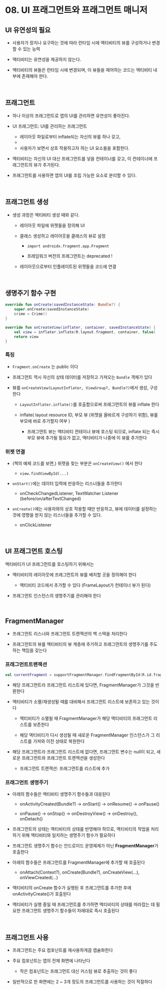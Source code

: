 # 08. UI 프래그먼트와 프래그먼트 매니저

## UI 유연성의 필요

- 사용자가 장치나 요구하는 것에 따라 런타임 시에 액티비티의 뷰를 구성하거나 변경할 수 있는 능력

- 액티비티는 유연성을 제공하지 않는다.

- 액티비티의 뷰들은 런타임 시에 변경되며, 이 뷰들을 제어하는 코드는 액티비티 내부에 존재해야 한다.

<br/>

## 프래그먼트

- 하나 이상의 프래그먼트로 앱의 UI를 관리하면 유연성이 좋아진다.

- UI 프래그먼트: UI를 관리하는 프래그먼트
    + 레이아웃 파일로부터 inflate되는 자신의 뷰를 하나 갖고,
    + 
    + 사용자가 보면서 상호 작용하고자 하는 UI 요소들을 포함한다.

- 액티비티는 자신의 UI 대신 프래그먼트를 넣을 컨테이너를 갖고, 이 컨테이너에 프래그먼트의 뷰가 추가된다.

- 프래그먼트를 사용하면 앱의 UI를 조립 가능한 요소로 분리할 수 있다.

<br/>

## 프래그먼트 생성

- 생성 과정은 액티비티 생성 때와 같다.
    + 레이아웃 파일에 위젯들을 정의해 UI 
    
    + 클래스 생성하고 레이아웃을 클래스의 뷰로 설정
        * `import androidx.fragment.app.Fragment`
        
        * 프레임워크 버전의 프래그먼트는 deprecated !
    
    + 레이아웃으로부터 인플레이트된 위젯들을 코드에 연결
    
<br/>

## 생명주기 함수 구현

```kotlin
override fun onCreate(savedInstanceState: Bundle?) {
    super.onCreate(savedInstanceState)
    crime = Crime()
}

override fun onCreateView(inflater, container, savedInstanceState) {
    val view = inflater.inflate(R.layout.fragment, container, false)
    return view
}
```

### 특징

- `Fragment.onCreate` 는 public 이다

- 프래그먼트 역시 자신의 상태 데이터를 저장하고 가져오는 `Bundle` 객체가 있다

- 뷰를 `onCreateView(LayoutInflater, ViewGroup?, Bundle?)`에서 생성, 구성한다
    + `LayoutInflater.inflate()`를 호출함으로써 프래그먼트의 뷰를 inflate 한다
    
    + inflate( layout resource ID, 부모 뷰 (위젯을 올바르게 구성하기 위함), 뷰를 부모에 바로 추가할지 여부 )
        * 프래그먼트 뷰는 액티비티 컨테이너 뷰에 호스팅 되므로, inflate 되는 즉시 부모 뷰에 추가될 필요가 없고, 액티비티가 나중에 이 뷰를 추가한다  

### 위젯 연결

- (책의 예제 코드를 보면,) 위젯을 찾는 부분은 `onCreateView()` 에서 한다
    + `view.findViewById(...)`

- `onStart()`에는 데이터 입력에 반응하는 리스너들을 추가한다 
    + onCheckChangedListener, TextWatcher Listener (before/on/afterTextChanged)

- `onCreate()`에는 사용자와의 상호 작용할 때만 반응하고, 뷰에 데이터를 설정하는 것에 영향을 받지 않는 리스너들을 추가할 수 있다.
    + onClickListener

<br/>

## UI 프래그먼트 호스팅

액티비티가 UI 프래그먼트를 호스팅하기 위해서는

- 액티비티의 레이아웃에 프래그먼트의 뷰를 배치할 곳을 정의해야 한다
    + 액티비티 코드에서 추가할 수 있다 (FrameLayout가 컨테이너 뷰가 된다)

- 프래그먼트 인스턴스의 생명주기를 관리해야 한다

<br/>

## FragmentManager

- 프래그먼트 리스너와 프래그먼트 트랜잭션의 백 스택을 처리한다

- 프래그먼트의 뷰를 액티비티의 뷰 계층에 추가하고 프래그먼트의 생명주기를 주도하는 책임을 갖는다

### 프래그먼트트랜잭션

```kotlin
val currentFragment = supportFragmentManager.findFragmentById(R.id.fragment_xxx)
```

- 해당 프래그먼트라 프래그먼트 리스트에 있다면, FragmentManager가 그것을 반환한다

- 액티비티가 소멸/재생성될 때를 대비해서 프래그먼트 리스트에 보존하고 있는 것이다
    + 액티비티가 소멸될 때 FragmentManager가 해당 액티비티의 프래그먼트 리스트를 보존한다
    
    + 해당 액티비티가 다시 생성될 때 새로운 FragmentManager 인스턴스가 그 리스트를 가져와 이전 상태로 복원한다
    
- 해당 프래그먼트라 프래그먼트 리스트에 없다면, 프래그먼트 변수는 null이 되고, 새로운 프래그먼트와 프래그먼트 트랜잭션을 생성한다
    + 프래그먼트 트랜잭션: 프래그먼트를 리스트에 추가

### 프래그먼트 생명주기

- 아래의 함수들은 액티비티 생명주기 함수들과 대응된다
    + onActivityCreated(Bundle?) -> onStart() -> onResume() -> onPause()
    
    + onPause() -> onStop() -> onDestroyView() -> onDestroy(), onDetach()

- 프래그먼트의 상태는 액티비티의 상태를 반영해야 하므로, 액티비티의 작업을 처리하기 위해 액티비티와 일치하는 생명주기 함수가 필요하다

- 프래그먼트 생명주기 함수는 안드로이드 운영체제가 아닌 **FragmentManager**가 호출한다

- 아래의 함수들은 프래그먼트를 FragmentManager에 추가할 때 호출된다
    + onAttach(Context?), onCreate(Bundle?), onCreateView(...), onViewCreated(...)

- 액티비티의 onCreate 함수가 실행된 후 프래그먼트를 추가한 후에 onActivityCreate()가 호출된다

- 액티비티가 실행 중일 때 프래그먼트를 추가하면 액티비티의 상태를 따라잡는 데 필요한 프래그먼트 생명주기 함수들이 차례대로 즉시 호출된다

<br/>

## 프래그먼트 사용

- 프래그먼트는 주요 컴포넌트를 재사용하게끔 캡슐화한다

- 주요 컴포넌트는 앱의 전체 화면에 나타난다
    + 작은 컴포넌트는 프래그먼트 대신 커스텀 뷰로 추출하는 것이 좋다
    
- 일반적으로 한 화면에는 2 ~ 3개 정도의 프래그먼트를 사용하는 것이 적절하다


